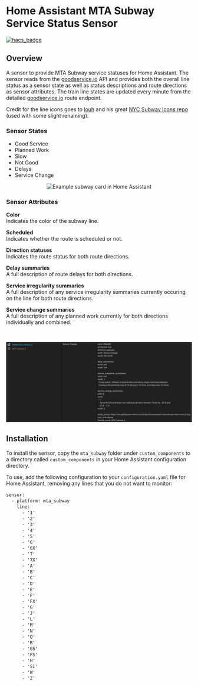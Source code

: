 # Home Assistant MTA Subway Service Status Sensor

[![hacs_badge](https://img.shields.io/badge/HACS-Custom-41BDF5.svg)](https://github.com/hacs/integration)

## Overview

A sensor to provide MTA Subway service statuses for Home Assistant. The sensor reads from the [goodservice.io](goodservice.io) API and provides both the overall line status as a sensor state as well as status descriptions and route directions as sensor attributes. The train line states are updated every minute from the detailed [goodservice.io](https://www.goodservice.io/api/routes?detailed=1) route endpoint.

Credit for the line icons goes to [louh](https://github.com/louh) and his great [NYC Subway Icons repo](https://github.com/louh/nyc-subway-icons) (used with some slight renaming).

### Sensor States
- Good Service
- Planned Work
- Slow
- Not Good
- Delays
- Service Change

<p align="center">
  <img src="https://raw.githubusercontent.com/iicky/homeassistant-mta-subway/master/images/Subway%20Group%20Screen%20Shot.png" alt="Example subway card in Home Assistant">
</p>

### Sensor Attributes

**Color**<br>
Indicates the color of the subway line.

**Scheduled**<br>
Indicates whether the route is scheduled or not.

**Direction statuses**<br>
Indicates the route status for both route directions.

**Delay summaries**<br>
A full description of route delays for both directions.

**Service irregularity summaries**<br>
A full description of any service irregularity summaries currently occuring on the line for both route directions.

**Service change summaries**<br>
A full description of any planned work currently for both directions individually and combined.

<br>
<p align="center">
  <img src="https://raw.githubusercontent.com/iicky/homeassistant-mta-subway/master/images/Sensor%20States%20Screen%20Shot.png" alt="Example sensor state and attributes in Home Assistant">
</p>

## Installation

To install the sensor, copy the `mta_subway` folder under `custom_components` to a directory called `custom_components` in your Home Assistant configuration directory.

To use, add the following configuration to your `configuration.yaml` file for Home Assistant, removing any lines that you do not want to monitor:

```
sensor:
  - platform: mta_subway
    line:
      - '1'
      - '2'
      - '3'
      - '4'
      - '5'
      - '6'
      - '6X'
      - '7'
      - '7X'
      - 'A'
      - 'B'
      - 'C'
      - 'D'
      - 'E'
      - 'F'
      - 'FX'
      - 'G'
      - 'J'
      - 'L'
      - 'M'
      - 'N'
      - 'Q'
      - 'R'
      - 'GS'
      - 'FS'
      - 'H'
      - 'SI'
      - 'W'
      - 'Z'
```
